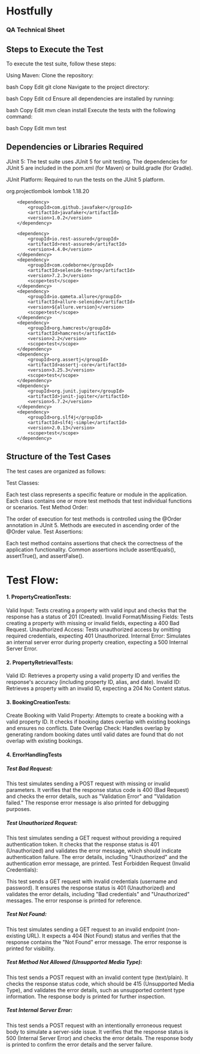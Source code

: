 # Hostfully
### **QA Technical Sheet**

## **Steps to Execute the Test**

To execute the test suite, follow these steps:

Using Maven:
Clone the repository:

bash
Copy
Edit
git clone <repository-url>
Navigate to the project directory:

bash
Copy
Edit
cd <project-directory>
Ensure all dependencies are installed by running:

bash
Copy
Edit
mvn clean install
Execute the tests with the following command:

bash
Copy
Edit
mvn test



## **Dependencies or Libraries Required**

JUnit 5: The test suite uses JUnit 5 for unit testing. The dependencies for JUnit 5 are included in the pom.xml (for Maven) or build.gradle (for Gradle).

JUnit Platform: Required to run the tests on the JUnit 5 platform.





 <dependency>
            <groupId>org.projectlombok</groupId>
            <artifactId>lombok</artifactId>
            <version>1.18.20</version>
        </dependency>

        <dependency>
            <groupId>com.github.javafaker</groupId>
            <artifactId>javafaker</artifactId>
            <version>1.0.2</version>
        </dependency>

        <dependency>
            <groupId>io.rest-assured</groupId>
            <artifactId>rest-assured</artifactId>
            <version>4.4.0</version>
        </dependency>
        <dependency>
            <groupId>com.codeborne</groupId>
            <artifactId>selenide-testng</artifactId>
            <version>7.2.3</version>
            <scope>test</scope>
        </dependency>
        <dependency>
            <groupId>io.qameta.allure</groupId>
            <artifactId>allure-selenide</artifactId>
            <version>${allure.version}</version>
            <scope>test</scope>
        </dependency>
        <dependency>
            <groupId>org.hamcrest</groupId>
            <artifactId>hamcrest</artifactId>
            <version>2.2</version>
            <scope>test</scope>
        </dependency>
        <dependency>
            <groupId>org.assertj</groupId>
            <artifactId>assertj-core</artifactId>
            <version>3.25.3</version>
            <scope>test</scope>
        </dependency>
        <dependency>
            <groupId>org.junit.jupiter</groupId>
            <artifactId>junit-jupiter</artifactId>
            <version>5.7.2</version>
        </dependency>
        <dependency>
            <groupId>org.slf4j</groupId>
            <artifactId>slf4j-simple</artifactId>
            <version>2.0.13</version>
            <scope>test</scope>
        </dependency>



## **Structure of the Test Cases**

The test cases are organized as follows:

Test Classes:

Each test class represents a specific feature or module in the application.
Each class contains one or more test methods that test individual functions or scenarios.
Test Method Order:

The order of execution for test methods is controlled using the @Order annotation in JUnit 5.
Methods are executed in ascending order of the @Order value.
Test Assertions:

Each test method contains assertions that check the correctness of the application functionality.
Common assertions include assertEquals(), assertTrue(), and assertFalse().



# Test Flow:

#### 1. PropertyCreationTests:

   Valid Input: Tests creating a property with valid input and checks that the response has a status of 201 (Created).
   Invalid Format/Missing Fields: Tests creating a property with missing or invalid fields, expecting a 400 Bad Request.
   Unauthorized Access: Tests unauthorized access by omitting required credentials, expecting 401 Unauthorized.
   Internal Error: Simulates an internal server error during property creation, expecting a 500 Internal Server Error.

#### 2. PropertyRetrievalTests:

   Valid ID: Retrieves a property using a valid property ID and verifies the response's accuracy (including property ID, alias, and date).
   Invalid ID: Retrieves a property with an invalid ID, expecting a 204 No Content status.

#### 3. BookingCreationTests:

   Create Booking with Valid Property: Attempts to create a booking with a valid property ID. It checks if booking dates overlap with existing bookings and ensures no conflicts.
   Date Overlap Check: Handles overlap by generating random booking dates until valid dates are found that do not overlap with existing bookings.
#### 4.   ErrorHandlingTests
#####    Test Bad Request:

This test simulates sending a POST request with missing or invalid parameters.
It verifies that the response status code is 400 (Bad Request) and checks the error details, such as "Validation Error" and "Validation failed."
The response error message is also printed for debugging purposes.

##### Test Unauthorized Request:

This test simulates sending a GET request without providing a required authentication token.
It checks that the response status is 401 (Unauthorized) and validates the error message, which should indicate authentication failure.
The error details, including "Unauthorized" and the authentication error message, are printed.
Test Forbidden Request (Invalid Credentials):

This test sends a GET request with invalid credentials (username and password).
It ensures the response status is 401 (Unauthorized) and validates the error details, including "Bad credentials" and "Unauthorized" messages.
The error response is printed for reference.

##### Test Not Found:

This test simulates sending a GET request to an invalid endpoint (non-existing URL).
It expects a 404 (Not Found) status and verifies that the response contains the "Not Found" error message.
The error response is printed for visibility.

##### Test Method Not Allowed (Unsupported Media Type):

This test sends a POST request with an invalid content type (text/plain).
It checks the response status code, which should be 415 (Unsupported Media Type), and validates the error details, such as unsupported content type information.
The response body is printed for further inspection.

##### Test Internal Server Error:

This test sends a POST request with an intentionally erroneous request body to simulate a server-side issue.
It verifies that the response status is 500 (Internal Server Error) and checks the error details.
The response body is printed to confirm the error details and the server failure.